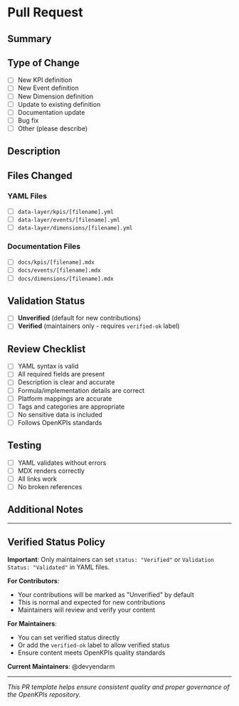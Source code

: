 # Pull Request

## Summary
<!-- Provide a brief summary of your changes -->

## Type of Change
- [ ] New KPI definition
- [ ] New Event definition  
- [ ] New Dimension definition
- [ ] Update to existing definition
- [ ] Documentation update
- [ ] Bug fix
- [ ] Other (please describe)

## Description
<!-- Describe your changes in detail -->

## Files Changed
<!-- List the files that have been modified -->

### YAML Files
- [ ] `data-layer/kpis/[filename].yml`
- [ ] `data-layer/events/[filename].yml`
- [ ] `data-layer/dimensions/[filename].yml`

### Documentation Files
- [ ] `docs/kpis/[filename].mdx`
- [ ] `docs/events/[filename].mdx`
- [ ] `docs/dimensions/[filename].mdx`

## Validation Status
<!-- IMPORTANT: Only maintainers can set status to "Verified" -->

- [ ] **Unverified** (default for new contributions)
- [ ] **Verified** (maintainers only - requires `verified-ok` label)

## Review Checklist
- [ ] YAML syntax is valid
- [ ] All required fields are present
- [ ] Description is clear and accurate
- [ ] Formula/implementation details are correct
- [ ] Platform mappings are accurate
- [ ] Tags and categories are appropriate
- [ ] No sensitive data is included
- [ ] Follows OpenKPIs standards

## Testing
- [ ] YAML validates without errors
- [ ] MDX renders correctly
- [ ] All links work
- [ ] No broken references

## Additional Notes
<!-- Add any additional information for reviewers -->

---

## Verified Status Policy

**Important**: Only maintainers can set `status: "Verified"` or `Validation Status: "Validated"` in YAML files.

**For Contributors**:
- Your contributions will be marked as "Unverified" by default
- This is normal and expected for new contributions
- Maintainers will review and verify your content

**For Maintainers**:
- You can set verified status directly
- Or add the `verified-ok` label to allow verified status
- Ensure content meets OpenKPIs quality standards

**Current Maintainers**: @devyendarm

---

*This PR template helps ensure consistent quality and proper governance of the OpenKPIs repository.*